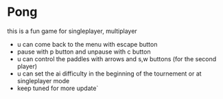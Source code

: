 # Pong
this is a fun game for singleplayer, multiplayer
- u can come back to the menu with escape button
- pause with p button and unpause with c button
- u can control the paddles with arrows and s,w buttons (for the second player)
- u can set the ai difficulty in the beginning of the tournement or at singleplayer mode
- keep tuned for more update`
